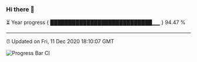 ### Hi there 👋

⏳ Year progress { ████████████████████████████▁▁ } 94.47 %

---

⏰ Updated on Fri, 11 Dec 2020 18:10:07 GMT

![Progress Bar CI](https://github.com/liununu/liununu/workflows/Progress%20Bar%20CI/badge.svg)
